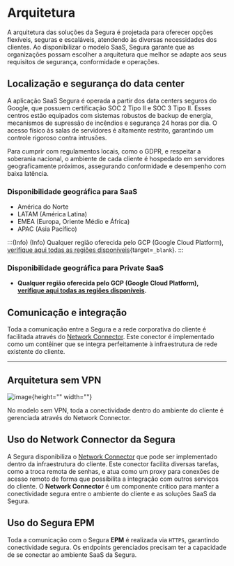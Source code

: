 # Arquitetura

A arquitetura das soluções da Segura é projetada para oferecer opções flexíveis, seguras e escaláveis, atendendo às diversas necessidades dos clientes. Ao disponibilizar o modelo SaaS, Segura garante que as organizações possam escolher a arquitetura que melhor se adapte aos seus requisitos de segurança, conformidade e operações.

## Localização e segurança do data center

A aplicação SaaS Segura é operada a partir dos data centers seguros do Google, que possuem certificação SOC 2 Tipo II e SOC 3 Tipo II. Esses centros estão equipados com sistemas robustos de backup de energia, mecanismos de supressão de incêndios e segurança 24 horas por dia. O acesso físico às salas de servidores é altamente restrito, garantindo um controle rigoroso contra intrusões.

Para cumprir com regulamentos locais, como o GDPR, e respeitar a soberania nacional, o ambiente de cada cliente é hospedado em servidores geograficamente próximos, assegurando conformidade e desempenho com baixa latência.

### Disponibilidade geográfica para SaaS

* América do Norte
* LATAM (América Latina)
* EMEA (Europa, Oriente Médio e África)
* APAC (Asia Pacífico)

:::(Info) (Info)
Qualquer região oferecida pelo GCP (Google Cloud Platform), [verifique aqui todas as regiões disponíveis](https://cloud.google.com/about/locations/#lightbox-regions-map){target=`_blank`}.
:::

### Disponibilidade geográfica para Private SaaS 

* **Qualquer região oferecida pelo GCP (Google Cloud Platform), [verifique aqui todas as regiões disponíveis](https://cloud.google.com/about/locations/#lightbox-regions-map).**

## Comunicação e integração

Toda a comunicação entre a Segura e a rede corporativa do cliente é facilitada através do [Network Connector](https://docs.Segura.io/v4/docs/network-connector). Este conector é implementado como um contêiner que se integra perfeitamente à infraestrutura de rede existente do cliente.

---

## Arquitetura sem VPN

![image](https://cdn.document360.io/5a1d58df-64ce-42a2-8b23-688477d32f33/Images/Documentation/image-1689002215816.png){height="" width=""}

No modelo sem VPN, toda a conectividade dentro do ambiente do cliente é gerenciada através do Network Connector.

## Uso do Network Connector da Segura

A Segura disponibiliza o [Network Connector](/v4/docs/network-connector) que pode ser implementado dentro da infraestrutura do cliente. Este conector facilita diversas tarefas, como a troca remota de senhas, e atua como um proxy para conexões de acesso remoto de forma que possibilita a integração com outros serviços do cliente. O **Network Connector** é um componente crítico para manter a conectividade segura entre o ambiente do cliente e as soluções SaaS da Segura.

## Uso do Segura EPM

Toda a comunicação com o Segura **EPM** é realizada via `HTTPS`, garantindo conectividade segura. Os endpoints gerenciados precisam ter a capacidade de se conectar ao ambiente SaaS da Segura.
